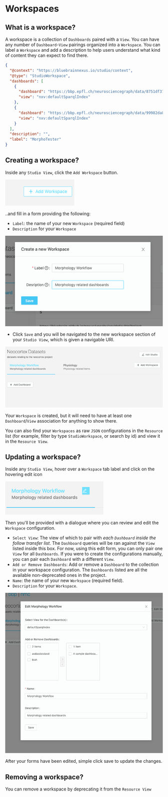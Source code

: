# Workspaces

## What is a workspace?

A workspace is a collection of `Dashboards` paired with a `View`. You can have any number of `Dashboard`-`View` pairings organized into a `Workspace`.
You can label a `Workspace` and add a description to help users understand what kind of content they can expect to find there.

```json
{
  "@context": "https://bluebrainnexus.io/studio/context",
  "@type": "StudioWorkspace",
  "dashboards": [
    {
      "dashboard": "https://bbp.epfl.ch/neurosciencegraph/data/8751df37-a75f-4858-b174-742264deb4e9",
      "view": "nxv:defaultSparqlIndex"
    },
    {
      "dashboard": "https://bbp.epfl.ch/neurosciencegraph/data/99982da8-ec3a-4f18-9388-a0cc81bfff0c",
      "view": "nxv:defaultSparqlIndex"
    }
  ],
  "description": "",
  "label": "MorphoTester"
}
```

## Creating a workspace?

Inside any `Studio View`, click the `Add Workspace` button.

![Add a workspace](../assets/add-workspace-button.png)

..and fill in a form providing the following:

- `Label`: the name of your new `Workspace` (required field)
- `Description` for your `Workspace`

![Create a workspace form](../assets/create-workspace-form.png)

- Click `Save` and you will be navigated to the new workspace section of your `Studio View`, which is given a navigable URI.

![Empty Workspace Example](../assets/empty-workspace-example.png)

Your `Workspace` is created, but it will need to have at least one `Dashboard`/`View` association for anything to show there.

You can also find your `Workspaces` as raw `JSON` configurations in the `Resource` list (for example, filter by type `StudioWorkspace`, or search by id) and view it in the `Resource View`.

## Updating a workspace?

Inside any `Studio View`, hover over a `Workspace` tab label and click on the hovering edit icon

![Edit a workspace](../assets/edit-workspace-button.png)

Then you'll be provided with a dialogue where you can review and edit the `Workspace` configuration.

- `Select View`: The view of which to pair with _each `Dashboard` inside the follow transfer list_. The `Dashboard` queries will be ran against the `View` listed inside this box. For now, using this edit form, you can only pair one `View` for all `Dashboards`. If you were to create the configurations manually, you can pair each `Dashboard` with a different `View`.
- `Add or Remove Dashboards`: Add or remove a `Dashboard` to the collection in your workspace configuration. The `Dashboards` listed are all the available non-deprecated ones in the project.
- `Name`: the name of your new `Workspace` (required field).
- `Description` for your `Workspace`.

![Workspace Updating Form](../assets/edit-workspace-form.png)

After your forms have been edited, simple click save to update the changes.

## Removing a workspace?

You can remove a workspace by deprecating it from the `Resource View`
